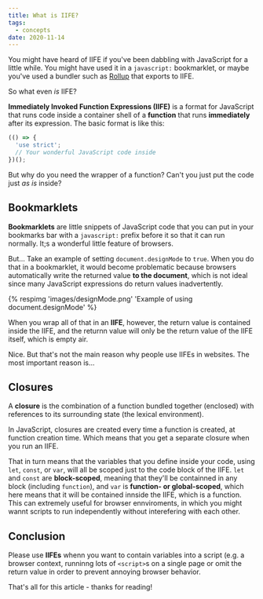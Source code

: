 ```yaml
---
title: What is IIFE?
tags:
  - concepts
date: 2020-11-14
---
```


You might have heard of IIFE if you've been dabbling with JavaScript for a little while. You might have used it in a `javascript:` bookmarklet, or maybe you've used a bundler such as [Rollup](https://rollupjs.org/) that exports to IIFE.

So what even _is_ IIFE?

**Immediately Invoked Function Expressions (IIFE)** is a format for JavaScript that runs code inside a container shell of a **function** that runs **immediately** after its expression. The basic format is like this:

```jsx
(() => {
  'use strict';
  // Your wonderful JavaScript code inside
})();
```

But why do you need the wrapper of a function? Can't you just put the code just _as is_ inside?

## Bookmarklets

**Bookmarklets** are little snippets of JavaScript code that you can put in your bookmarks bar with a `javascript:` prefix before it so that it can run normally. It;s a wonderful little feature of browsers.

But... Take an example of setting `document.designMode` to `true`. When you do that in a bookmarklet, it would become problematic because browsers automatically write the returned value **to the document**, which is not ideal since many JavaScript expressions do return values inadvertently.

{% respimg 'images/designMode.png' 'Example of using document.designMode' %}

When you wrap all of that in an **IIFE**, however, the return value is contained inside the IIFE, and the returnn value will only be the return value of the IIFE itself, which is empty air.

Nice. But that's not the main reason why people use IIFEs in websites. The most important reason is...

## Closures

A **closure** is the combination of a function bundled together (enclosed) with references to its surrounding state (the lexical environment).

In JavaScript, closures are created every time a function is created, at function creation time. Which means that you get a separate closure when you run an IIFE.

That in turn means that the variables that you define inside your code, using `let`, `const`, or `var`, will all be scoped just to the code block of the IIFE. `let` and `const` are **block-scoped**, meaning that they'll be containned in any block (including `function`), and `var` is **function- or global-scoped**, which here means that it will be contained innside the IIFE, which is a function. This can extremely useful for browser ennviroments, in which you might wannt scripts to run independently without interefering with each other.

## Conclusion

Please use **IIFEs** whenn you want to contain variables into a script (e.g. a browser context, runninng lots of `<script>`s on a single page or omit the return value in order to prevent annoying browser behavior.

That's all for this article - thanks for reading!
